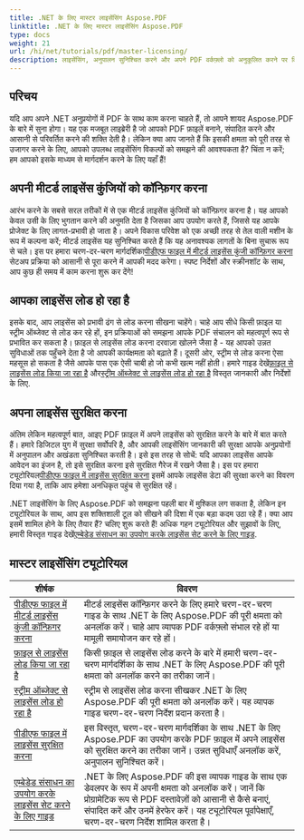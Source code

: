 ```yaml
---
title: .NET के लिए मास्टर लाइसेंसिंग Aspose.PDF
linktitle: .NET के लिए मास्टर लाइसेंसिंग Aspose.PDF
type: docs
weight: 21
url: /hi/net/tutorials/pdf/master-licensing/
description: लाइसेंसिंग, अनुपालन सुनिश्चित करने और अपने PDF वर्कफ़्लो को अनुकूलित करने पर विस्तृत ट्यूटोरियल के साथ .NET के लिए Aspose.PDF की पूरी क्षमता को अनलॉक करें।
---
```

## परिचय

यदि आप अपने .NET अनुप्रयोगों में PDF के साथ काम करना चाहते हैं, तो आपने शायद Aspose.PDF के बारे में सुना होगा। यह एक मजबूत लाइब्रेरी है जो आपको PDF फ़ाइलें बनाने, संपादित करने और आसानी से परिवर्तित करने की शक्ति देती है। लेकिन क्या आप जानते हैं कि इसकी क्षमता को पूरी तरह से उजागर करने के लिए, आपको उपलब्ध लाइसेंसिंग विकल्पों को समझने की आवश्यकता है? चिंता न करें; हम आपको इसके माध्यम से मार्गदर्शन करने के लिए यहाँ हैं!

## अपनी मीटर्ड लाइसेंस कुंजियों को कॉन्फ़िगर करना
आरंभ करने के सबसे सरल तरीकों में से एक मीटर्ड लाइसेंस कुंजियों को कॉन्फ़िगर करना है। यह आपको केवल उसी के लिए भुगतान करने की अनुमति देता है जिसका आप उपयोग करते हैं, जिससे यह आपके प्रोजेक्ट के लिए लागत-प्रभावी हो जाता है। अपने विकास परिवेश को एक अच्छी तरह से तेल वाली मशीन के रूप में कल्पना करें; मीटर्ड लाइसेंस यह सुनिश्चित करते हैं कि यह अनावश्यक लागतों के बिना सुचारू रूप से चले। इस पर हमारा चरण-दर-चरण मार्गदर्शिका[पीडीएफ फाइल में मीटर्ड लाइसेंस कुंजी कॉन्फ़िगर करना](./configureing-metered-license-keys/) सेटअप प्रक्रिया को आसानी से पूरा करने में आपकी मदद करेगा। स्पष्ट निर्देशों और स्क्रीनशॉट के साथ, आप कुछ ही समय में काम करना शुरू कर देंगे!

## आपका लाइसेंस लोड हो रहा है
 इसके बाद, आप लाइसेंस को प्रभावी ढंग से लोड करना सीखना चाहेंगे। चाहे आप सीधे किसी फ़ाइल या स्ट्रीम ऑब्जेक्ट से लोड कर रहे हों, इन प्रक्रियाओं को समझना आपके PDF संचालन को महत्वपूर्ण रूप से प्रभावित कर सकता है। फ़ाइल से लाइसेंस लोड करना दरवाज़ा खोलने जैसा है - यह आपको उन्नत सुविधाओं तक पहुँचने देता है जो आपकी कार्यक्षमता को बढ़ाते हैं। दूसरी ओर, स्ट्रीम से लोड करना ऐसा महसूस हो सकता है जैसे आपके पास एक ऐसी चाबी हो जो कभी खत्म नहीं होती। हमारे गाइड देखें[फ़ाइल से लाइसेंस लोड किया जा रहा है](./loading-license-from-file/) और[स्ट्रीम ऑब्जेक्ट से लाइसेंस लोड हो रहा है](./loading-license-from-stream-object/) विस्तृत जानकारी और निर्देशों के लिए.

## अपना लाइसेंस सुरक्षित करना
 अंतिम लेकिन महत्वपूर्ण बात, आइए PDF फ़ाइल में अपने लाइसेंस को सुरक्षित करने के बारे में बात करते हैं। हमारे डिजिटल युग में सुरक्षा सर्वोपरि है, और आपकी लाइसेंसिंग जानकारी की सुरक्षा आपके अनुप्रयोगों में अनुपालन और अखंडता सुनिश्चित करती है। इसे इस तरह से सोचें: यदि आपका लाइसेंस आपके आवेदन का इंजन है, तो इसे सुरक्षित करना इसे सुरक्षित गैरेज में रखने जैसा है। इस पर हमारा ट्यूटोरियल[पीडीएफ फाइल में लाइसेंस सुरक्षित करना](./securing-license/) इसमें आपके लाइसेंस डेटा की सुरक्षा करने का विवरण दिया गया है, ताकि आप हमेशा अनधिकृत पहुंच से सुरक्षित रहें।

 .NET लाइसेंसिंग के लिए Aspose.PDF को समझना पहली बार में मुश्किल लग सकता है, लेकिन इन ट्यूटोरियल के साथ, आप इस शक्तिशाली टूल को सीखने की दिशा में एक बड़ा कदम उठा रहे हैं। क्या आप इसमें शामिल होने के लिए तैयार हैं? चलिए शुरू करते हैं! अधिक गहन ट्यूटोरियल और सुझावों के लिए, हमारी विस्तृत गाइड देखें[एम्बेडेड संसाधन का उपयोग करके लाइसेंस सेट करने के लिए गाइड](./guide-to-set-license-using-embedded-resource/). 


## मास्टर लाइसेंसिंग ट्यूटोरियल
| शीर्षक | विवरण |
| --- | --- | 
| [पीडीएफ फाइल में मीटर्ड लाइसेंस कुंजी कॉन्फ़िगर करना](./configureing-metered-license-keys/) | मीटर्ड लाइसेंस कॉन्फ़िगर करने के लिए हमारे चरण-दर-चरण गाइड के साथ .NET के लिए Aspose.PDF की पूरी क्षमता को अनलॉक करें। चाहे आप व्यापक PDF वर्कफ़्लो संभाल रहे हों या मामूली समायोजन कर रहे हों। |  
| [फ़ाइल से लाइसेंस लोड किया जा रहा है](./loading-license-from-file/) | किसी फ़ाइल से लाइसेंस लोड करने के बारे में हमारी चरण-दर-चरण मार्गदर्शिका के साथ .NET के लिए Aspose.PDF की पूरी क्षमता को अनलॉक करने का तरीका जानें। |  
| [स्ट्रीम ऑब्जेक्ट से लाइसेंस लोड हो रहा है](./loading-license-from-stream-object/) | स्ट्रीम से लाइसेंस लोड करना सीखकर .NET के लिए Aspose.PDF की पूरी क्षमता को अनलॉक करें। यह व्यापक गाइड चरण-दर-चरण निर्देश प्रदान करता है। |  
| [पीडीएफ फाइल में लाइसेंस सुरक्षित करना](./securing-license/) | इस विस्तृत, चरण-दर-चरण मार्गदर्शिका के साथ .NET के लिए Aspose.PDF का उपयोग करके PDF फ़ाइल में अपने लाइसेंस को सुरक्षित करने का तरीका जानें। उन्नत सुविधाएँ अनलॉक करें, अनुपालन सुनिश्चित करें। |  
| [एम्बेडेड संसाधन का उपयोग करके लाइसेंस सेट करने के लिए गाइड](./guide-to-set-license-using-embedded-resource/) | .NET के लिए Aspose.PDF की इस व्यापक गाइड के साथ एक डेवलपर के रूप में अपनी क्षमता को अनलॉक करें। जानें कि प्रोग्रामेटिक रूप से PDF दस्तावेज़ों को आसानी से कैसे बनाएं, संपादित करें और उनमें हेरफेर करें। यह ट्यूटोरियल पूर्वापेक्षाएँ, चरण-दर-चरण निर्देश शामिल करता है। |  
